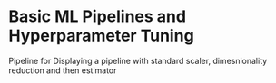 # **Basic ML Pipelines and Hyperparameter Tuning**

Pipeline for Displaying a pipeline with standard scaler, dimesnionality reduction and then estimator


